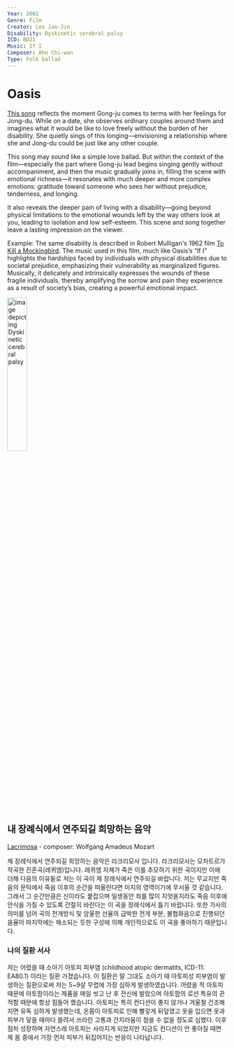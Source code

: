 ```yaml
---
Year: 2002
Genre: Film
Creator: Lee Jae-Jin
Disability: Dyskinetic cerebral palsy
ICD: 8D21
Music: If I
Composer: Ahn Chi-wan
Type: Folk ballad
---
```


# Oasis

[This song](https://youtu.be/A-75OwC-iiM?si=C6d47AMYwyVnK5FH) reflects the moment Gong-ju comes to terms with her feelings for Jong-du. While on a date, she observes ordinary couples around them and imagines what it would be like to love freely without the burden of her disability. She quietly sings of this longing—envisioning a relationship where she and Jong-du could be just like any other couple.

This song may sound like a simple love ballad. But within the context of the film—especially the part where Gong-ju lead begins singing gently without accompaniment, and then the music gradually joins in, filling the scene with emotional richness—it resonates with much deeper and more complex emotions: gratitude toward someone who sees her without prejudice, tenderness, and longing.

It also reveals the deeper pain of living with a disability—going beyond physical limitations to the emotional wounds left by the way others look at you, leading to isolation and low self-esteem. This scene and song together leave a lasting impression on the viewer.

Example: The same disability is described in Robert Mulligan's 1962 film [To Kill a Mockingbird](ha_jeonghyeon.md). The music used in this film, much like Oasis’s “If I” highlights the hardships faced by individuals with physical disabilities due to societal prejudice, emphasizing their vulnerability as marginalized figures. Musically, it delicately and intrinsically expresses the wounds of these fragile individuals, thereby amplifying the sorrow and pain they experience as a result of society’s bias, creating a powerful emotional impact.

<img src="./noh_huicheol_img.png" alt="image depicting Dyskinetic cerebral palsy" style="width:30%;" />


## 내 장례식에서 연주되길 희망하는 음악

[Lacrimosa](https://youtu.be/bezZ6NfwFlQ?si=i7Y56vfvdOx8XHNG) - composer: Wolfgang Amadeus Mozart

제 장례식에서 연주되길 희망하는 음악은 라크리모사 입니다. 라크리모사는 모차트르가 작곡한 진혼곡(레퀴엠)입니다. 레퀴엠 자체가 죽은 이를 추모하기 위한 곡이지만 이에 더해 다음의 이유들로 저는 이 곡이 제 장례식에서 연주되길 바랍니다. 저는 무교지만 죽음의 문턱에서 죽음 이후의 순간을 떠올린다면 미지의 영역이기에 무서울 것 같습니다. 그래서 그 순간만큼은 신이라도 붙잡으며 일생동안 죄를 많이 지엇을지라도 죽음 이후에 안식을 가질 수 있도록 간절히 바란다는 이 곡을 장례식에서 틀기 바랍니다. 또한 가사의 의미를 넘어 곡의 전개방식 및 암울한 선율의 급박한 전개 부분, 불협화음으로 진행되던 음율이 마지막에는 해소되는 듯한 구성에 의해 개인적으로도 이 곡을 좋아하기 때문입니다.

### 나의 질환 서사

저는 어렸을 때 소아기 아토피 피부염 (childhood atopic dermatits, ICD-11: EA80.1) 이라는 질환 가졌습니다. 이 질환은 말 그대도 소아기 때 아토피성 피부염이 발생하는 질환으로써 저는 5~9살 무렵에 가장 심하게 발생하였습니다. 어렸을 적 아토피 때문에 아토팜이라는 제품을 매일 씻고 난 후 전신에 발랐으며 아토팜의 로션 특유의 끈적함 때문에 항상 힘들어 했습니다. 아토피는 특히 컨디션이 좋지 않거나 겨울철 건조해지면 유독 심하게 발생했는데, 온몸이 아토피로 인해 빨갛게 뒤덮였고 옷을 입으면 옷과 피부가 닿을 때마다 쓸려서 쓰라린 고통과 간지러움이 참을 수 없을 정도로 심했다. 이후 점차 성장하며 자연스레 아토피는 사라지게 되었지만 지금도 컨디션이 안 좋아질 때면 제 몸 중에서 가장 먼저 피부가 뒤집어지는 반응이 나타납니다.
